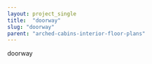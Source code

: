 ```yaml
---
layout: project_single
title:  "doorway"
slug: "doorway"
parent: "arched-cabins-interior-floor-plans"
---
```

doorway